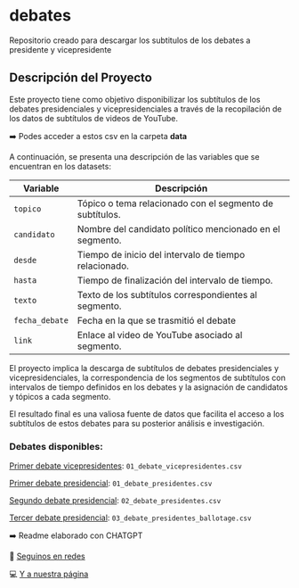# debates

Repositorio creado para descargar los subtitulos de los debates a presidente y vicepresidente

## Descripción del Proyecto

Este proyecto tiene como objetivo disponibilizar los subtítulos de los debates presidenciales y vicepresidenciales a través de la recopilación de los datos de subtítulos de videos de YouTube.

➡️ Podes acceder a estos csv en la carpeta **data**

A continuación, se presenta una descripción de las variables que se encuentran en los datasets:

| Variable       | Descripción                                              |
|------------------|------------------------------------------------------|
| `topico`       | Tópico o tema relacionado con el segmento de subtítulos. |
| `candidato`    | Nombre del candidato político mencionado en el segmento. |
| `desde`        | Tiempo de inicio del intervalo de tiempo relacionado.    |
| `hasta`        | Tiempo de finalización del intervalo de tiempo.          |
| `texto`        | Texto de los subtítulos correspondientes al segmento.    |
| `fecha_debate` | Fecha en la que se trasmitió el debate                   |
| `link`         | Enlace al video de YouTube asociado al segmento.         |

El proyecto implica la descarga de subtítulos de debates presidenciales y vicepresidenciales, la correspondencia de los segmentos de subtítulos con intervalos de tiempo definidos en los debates y la asignación de candidatos y tópicos a cada segmento.

El resultado final es una valiosa fuente de datos que facilita el acceso a los subtítulos de estos debates para su posterior análisis e investigación.

### **Debates disponibles:**

[Primer debate vicepresidentes](https://www.youtube.com/watch?v=NLb9WkfrvUY): `01_debate_vicepresidentes.csv`

[Primer debate presidencial](https://www.youtube.com/watch?v=0xQ4vsDK8Hk): `01_debate_presidentes.csv`

[Segundo debate presidencial](https://www.youtube.com/watch?v=rSgyeo5MRUw): `02_debate_presidentes.csv`

[Tercer debate presidencial](https://www.youtube.com/watch?v=pn2zTU38gcM): `03_debate_presidentes_ballotage.csv`

➡️ Readme elaborado con CHATGPT

🫶 [Seguinos en redes](https://www.instagram.com/dicenlosmedios/)

💻 [Y a nuestra página](https://www.dicenlosmedios.com.ar)
